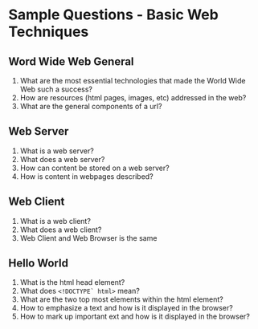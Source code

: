 # Sample Questions - Basic Web Techniques

## Word Wide Web General

1. What are the most essential technologies that made the World Wide Web such a success?
2. How are resources (html pages, images, etc) addressed in the web?
2. What are the general components of a url?

## Web Server

1. What is a web server?
2. What does a web server?
3. How can content be stored on a web server?
4. How is content in webpages described?

## Web Client

1. What is a web client?
2. What does a web client?
3. Web Client and Web Browser is the same

## Hello World

1. What is the html head element?
2. What does ``<!DOCTYPE` html>`` mean?
3. What are the two top most elements within the html element?
4. How to emphasize a text and how is it displayed in the browser?
5. How to mark up important ext and how is it displayed in the browser?
